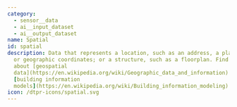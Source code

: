 ```yaml
---
category: 
  - sensor__data
  - ai__input_dataset
  - ai__output_dataset
name: Spatial
id: spatial
description: Data that represents a location, such as an address, a place name
  or geographic coordinates; or a structure, such as a floorplan. Find out more
  about [geospatial
  data](https://en.wikipedia.org/wiki/Geographic_data_and_information) and
  [building information
  models](https://en.wikipedia.org/wiki/Building_information_modeling)
icon: /dtpr-icons/spatial.svg
---
```

